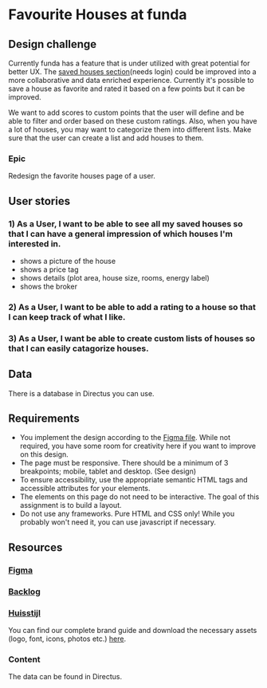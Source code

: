 # Favourite Houses at funda

## Design challenge

Currently funda has a feature that is under utilized with great potential for better UX. The [saved houses section](https://www.funda.nl/en/mijn/bewaard/)(needs login) could be improved into a more collaborative and data enriched experience. Currently it's possible to save a house as favorite and rated it based on a few points but it can be improved.

We want to add scores to custom points that the user will define and be able to filter and order based on these custom ratings. Also, when you have a lot of houses, you may want to categorize them into different lists. Make sure that the user can create a list and add houses to them.

### Epic
Redesign the favorite houses page of a user.

## User stories

### 1) As a User, I want to be able to see all my saved houses so that I can have a general impression of which houses I'm interested in.
  * shows a picture of the house
  * shows a price tag
  * shows details (plot area, house size, rooms, energy label)
  * shows the broker

### 2) As a User, I want to be able to add a rating to a house so that I can keep track of what I like.

### 3) As a User, I want be able to create custom lists of houses so that I can easily catagorize houses.

## Data

There is a database in Directus you can use.

## Requirements

 * You implement the design according to the [Figma file](https://www.figma.com/file/QJ6dtYVGW3l2DtFRx7eGdp/Object-(Externally-Shared)?node-id=0%3A1&t=1j0KhuCJpU7vqNuy-1). While not required, you have some room for creativity here if you want to improve on this design.
 * The page must be responsive. There should be a minimum of 3 breakpoints; mobile, tablet and desktop. (See design)
 * To ensure accessibility, use the appropriate semantic HTML tags and accessible attributes for your elements.
 * The elements on this page do not need to be interactive. The goal of this assignment is to build a layout.
 * Do not use any frameworks. Pure HTML and CSS only! While you probably won't need it, you can use javascript if necessary.

## Resources

### [Figma](https://www.figma.com/file/QJ6dtYVGW3l2DtFRx7eGdp/Object-(Externally-Shared)?node-id=0%3A1&t=1j0KhuCJpU7vqNuy-1)

### [Backlog](https://github.com/orgs/fdnd-agency/projects/21/views/2)

### [Huisstijl](https://brand.funda.nl/)  
You can find our complete brand guide and download the necessary assets (logo, font, icons, photos etc.) [here](https://brand.funda.nl/).

### Content
The data can be found in Directus.
